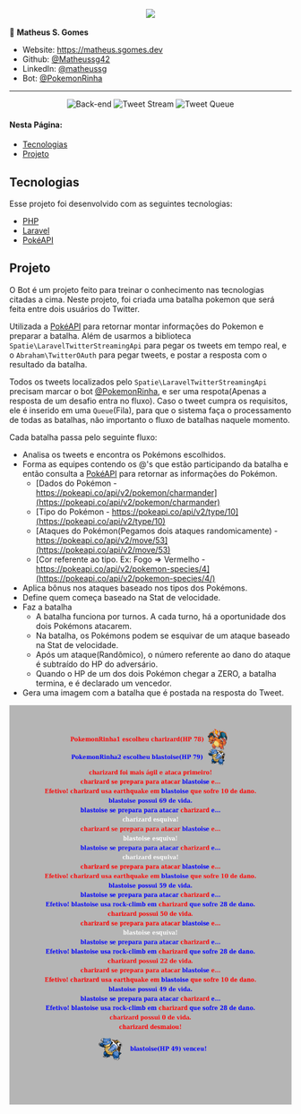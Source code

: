 <p align="center"><a target="_blank" href="https://matheus.sgomes.dev"><img src="https://matheus.sgomes.dev/img/logo_azul.png"></a></p>


👤 **Matheus S. Gomes**

* Website: https://matheus.sgomes.dev
* Github: [@Matheussg42](https://github.com/Matheussg42)
* LinkedIn: [@matheussg](https://linkedin.com/in/matheussg)
* Bot: [@PokemonRinha](https://twitter.com/PokemonRinha)

---

<p align="center">

  <img alt="Back-end" src="https://img.shields.io/static/v1?label=Back-end&message=Ok&color=27ae60&labelColor=444444">
  <img alt="Tweet Stream" src="https://img.shields.io/static/v1?label=Tweet-Stream&message=Ok&color=27ae60&labelColor=444444">
  <img alt="Tweet Queue" src="https://img.shields.io/static/v1?label=Tweet-Queue&message=Ok&color=27ae60&labelColor=444444">

</p>

#### Nesta Página:

* [Tecnologias](#tecnologias)
* [Projeto](#projeto)

<span id="tecnologias"></span>
## Tecnologias

Esse projeto foi desenvolvido com as seguintes tecnologias:

- [PHP](https://www.php.net/)
- [Laravel](https://laravel.com/)
- [PokéAPI](https://pokeapi.co/)

<span id="projeto"></span>
## Projeto

O Bot é um projeto feito para treinar o conhecimento nas tecnologias citadas a cima. Neste projeto, foi criada uma batalha pokemon que será feita entre dois usuários do Twitter.

Utilizada a [PokéAPI](https://pokeapi.co/) para retornar montar informações do Pokemon e preparar a batalha. Além de usarmos a biblioteca `Spatie\LaravelTwitterStreamingApi` para pegar os tweets em tempo real, e o `Abraham\TwitterOAuth` para pegar tweets, e postar a resposta com o resultado da batalha.

Todos os tweets localizados pelo `Spatie\LaravelTwitterStreamingApi` precisam marcar o bot [@PokemonRinha](https://twitter.com/PokemonRinha), e ser uma respota(Apenas a resposta de um desafio entra no fluxo). Caso o tweet cumpra os requisitos, ele é inserido em uma `Queue`(Fila), para que o sistema faça o processamento de todas as batalhas, não importanto o fluxo de batalhas naquele momento.

Cada batalha passa pelo seguinte fluxo:
- Analisa os tweets e encontra os Pokémons escolhidos.
- Forma as equipes contendo os @'s que estão participando da batalha e então consulta a [PokéAPI](https://pokeapi.co/) para retornar as informações do Pokémon.
    - [Dados do Pokémon - https://pokeapi.co/api/v2/pokemon/charmander](https://pokeapi.co/api/v2/pokemon/charmander)
    - [Tipo do Pokémon - https://pokeapi.co/api/v2/type/10](https://pokeapi.co/api/v2/type/10)
    - [Ataques do Pokémon(Pegamos dois ataques randomicamente) - https://pokeapi.co/api/v2/move/53](https://pokeapi.co/api/v2/move/53)
    - [Cor referente ao tipo. Ex: Fogo => Vermelho - https://pokeapi.co/api/v2/pokemon-species/4](https://pokeapi.co/api/v2/pokemon-species/4/)
- Aplica bônus nos ataques baseado nos tipos dos Pokémons.
- Define quem começa baseado na Stat de velocidade.
- Faz a batalha
    - A batalha funciona por turnos. A cada turno, há a oportunidade dos dois Pokémons atacarem.
    - Na batalha, os Pokémons podem se esquivar de um ataque baseado na Stat de velocidade.
    - Após um ataque(Randômico), o número referente ao dano do ataque é subtraído do HP do adversário.
    - Quando o HP de um dos dois Pokémon chegar a ZERO, a batalha termina, e é declarado um vencedor.
- Gera uma imagem com a batalha que é postada na resposta do Tweet.

<img src=".gitAssets/batalha.jpg"  width="550"/>
